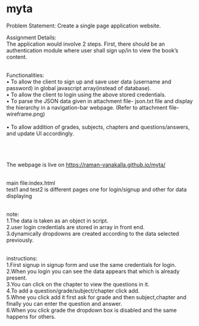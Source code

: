 # myta
Problem Statement:   Create a single page application website.<br/>
 
Assignment Details:<br/>
The application would involve 2 steps. First, there should be an authentication module where user shall sign up/in to view the book’s content.<br/><br/>
 
Functionalities:<br/>
• To allow the client to sign up and save user data (username and password) in global javascript array(instead of database).<br/>
• To allow the client to login using the above stored credentials.<br/>
• To parse the JSON data given in attachment file- json.txt file and display the hierarchy in a navigation-bar webpage. (Refer to attachment file- wireframe.png)<br/><br/>
• To allow addition of grades, subjects, chapters and questions/answers, and update UI accordingly.<br/><br/><br/><br/>

The webpage is live on https://raman-vanakalla.github.io/myta/  </br></br>

main file:index.html<br/>
test1 and test2 is different pages one for login/signup and other for data displaying<br/><br/>

 
note:<br/>
1.The data is taken as an object in script.<br/>
2.user login credentials are stored in array in front end.<br/>
3.dynamically dropdowns are created according to the data selected previously.<br/><br/>

instructions:<br/>
1.First signup in signup form and use the same credentials for login.<br/>
2.When you login you can see the data appears that which is already present.<br/>
3.You can click on the chapter to view the questions in it.<br/>
4.To add a question/grade/subject/chapter click add.<br/>
5.Whne you click add it first ask for grade and then subject,chapter and finally you can enter the question and answer.<br/>
6.When you click grade the dropdown box is disabled and the same happens for others.<br/>


